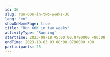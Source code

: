 ```yaml
---
id: 36
slug: run-60K-in-two-weeks-36
lang: "en"
showOnHomePage: true
title: "Run 60K in two weeks"
activityType: "Running"
startTime: 2023-09-18 05:00:00.0790000 +00:00
endTime: 2023-10-03 03:00:00.0790000 +00
participants: 25
---
```

